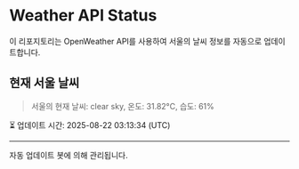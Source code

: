 
# Weather API Status

이 리포지토리는 OpenWeather API를 사용하여 서울의 날씨 정보를 자동으로 업데이트합니다.

## 현재 서울 날씨
> 서울의 현재 날씨: clear sky, 온도: 31.82°C, 습도: 61%

⏳ 업데이트 시간: 2025-08-22 03:13:34 (UTC)

---
자동 업데이트 봇에 의해 관리됩니다.
